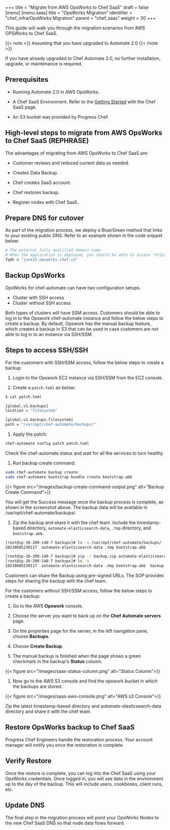 +++
title = "Migrate from AWS OpsWorks to Chef SaaS"
draft = false
[menu]
  [menu.saas]
    title = "OpsWorks Migration"
    identifier = "chef_infra/OpsWorks Migration"
    parent = "chef_saas"
    weight = 30
+++

This guide will walk you through the migration scenarios from AWS OPSWorks to Chef SaaS.

{{< note >}} Assuming that you have upgraded to Automate 2.0 {{< /note >}}

If you have already upgraded to Chef Automate 2.0, no further installation, upgrade, or maintenance is required.

## Prerequisites

* Running Automate 2.0 in AWS OpsWorks.

* A Chef SaaS Environment. Refer to the [Getting Started](/get_started/) with the Chef SaaS page.

* An S3 bucket was provided by Progress Chef.

## High-level steps to migrate from AWS OpsWorks to Chef SaaS (REPHRASE)

The advantages of migrating from AWS OpsWorks to Chef SaaS are:

* Customer reviews and reduced current data as needed.

* Creates Data Backup.

* Chef creates SaaS account.

* Chef restores backup.

* Register nodes with Chef SaaS.

## Prepare DNS for cutover

As part of the migration process, we deploy a Blue/Green method that links to your existing public DNS. Refer to an example shown in the code snippet below:

```ruby
# The external fully qualified domain name.
# When the application is deployed, you should be able to access 'https://<fqdn>/' to log in.
fqdn = "june15.opsworks.chef.co"
```

## Backup OpsWorks

OpsWorks for chef-automate can have two configuration setups.

* Cluster with SSH access
* Cluster without SSH access

Both types of clusters will have SSM access. Customers should be able to log in to the Opswork chef-automate instance and follow the below steps to create a backup. By default, Opswork has the manual backup feature, which creates a backup in S3 that can be used in case customers are not able to log in to an instance via SSH/SSM.

## Steps to access SSH/SSH

For the customers with SSH/SSM access, follow the below steps to create a backup

1. Login to the Opswork EC2 instance via SSH/SSM from the EC2 console.

1. Create a `patch.toml` as below:

  ```sh
  $ cat patch.toml

  [global.v1.backups]
  location = "filesystem"

  [global.v1.backups.filesystem]
  path = "/var/opt/chef-automate/backups/"
  ```

1. Apply the patch:

  ```sh
  chef-automate config patch patch.toml
  ```

  Check the chef-automate status and wait for all the services to turn healthy.

1. Run backup create command:

  ```sh
  sudo chef-automate backup create
  sudo chef-automate bootstrap bundle create bootstrap.abb
  ```

  {{< figure src="/images/backup-create-command-output.png" alt="Backup Create Command">}}

  You will get the Success message once the backup process is complete, as shown in the screenshot above. The backup data will be available in /var/opt/chef-automate/backups/

1. Zip the backup and share it with the chef team. Include the timestamp-based directory, `automate-elasticsearch-data`, `.tmp` directory, and `bootstrap.abb`.

  ```sh
  [root@ip-10-200-140-7 backups]# ls -a /var/opt/chef-automate/backups/
  20230605230117  automate-elasticsearch-data .tmp bootstrap.abb

  [root@ip-10-200-140-7 backups]# zip -r backup.zip automate-elasticsearch-data 20230605230117 .tmp bootstrap.abb
  [root@ip-10-200-140-7 backups]# ls -a
  20230605230117  automate-elasticsearch-data .tmp bootstrap.abb  backup.zip
  ```

  Customers can share the Backup using pre-signed URLs. The SOP provides steps for sharing the backup with the chef team.

For the customers without SSH/SSM access, follow the below steps to create a backup:

1. Go to the AWS **Opswork** console.

1. Choose the server you want to back up on the **Chef Automate servers** page.

1. On the properties page for the server, in the left navigation pane, choose **Backups**.

1. Choose **Create Backup**.

1. The manual backup is finished when the page shows a green checkmark in the backup's **Status** column.

  {{< figure src="/images/saas-status-column.png" alt="Status Column">}}

1. Now go to the AWS S3 console and find the opswork bucket in which the backups are stored.

  {{< figure src="/images/saas-aws-console.png" alt="AWS s3 Console">}}

  Zip the latest timestamp-based directory and automate-elasticsearch-data directory and share it with the chef team.

## Restore OpsWorks backup to Chef SaaS

Progress Chef Engineers handle the restoration process. Your account manager will notify you once the restoration is complete.

## Verify Restore

Once the restore is complete, you can log into the Chef SaaS using your OpsWorks credentials. Once logged in, you will see data in the environment up to the day of the backup. This will include users, cookbooks, client runs, etc.

## Update DNS

The final step in the migration process will point your OpsWorks Nodes to the new Chef SaaS DNS so that node data flows forward.
